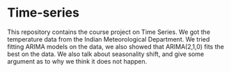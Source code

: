 # Time-series
This repository contains the course project on Time Series. We got the temperature data from the Indian Meteorological Department. We tried fitting ARIMA models on the data, we also showed that ARIMA(2,1,0) fits the best on the data. We also talk about seasonality shift, and give some argument as to why we think it does not happen.
